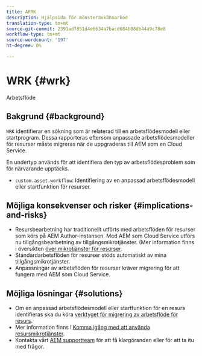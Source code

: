 ```yaml
---
title: ARRK
description: Hjälpsida för mönsteravkännarkod
translation-type: tm+mt
source-git-commit: 2391ad7851d4e6634a7bacd684b08db44a9c78e8
workflow-type: tm+mt
source-wordcount: '197'
ht-degree: 0%

---
```



# WRK {#wrk}

Arbetsflöde

## Bakgrund {#background}

`WRK` identifierar en sökning som är relaterad till en arbetsflödesmodell eller startprogram. Dessa rapporteras eftersom anpassade arbetsflödesmodeller för resurser måste migreras när de uppgraderas till AEM som en Cloud Service.

En undertyp används för att identifiera den typ av arbetsflödesproblem som för närvarande upptäcks.

* `custom.asset.workflow`: Identifiering av en anpassad arbetsflödesmodell eller startfunktion för resurser.

## Möjliga konsekvenser och risker {#implications-and-risks}

* Resursbearbetning har traditionellt utförts med arbetsflöden för resurser som körs på AEM Author-instansen. Med AEM som Cloud Service utförs nu tillgångsbearbetning av tillgångsmikrotjänster. (Mer information finns i översikten [över mikrotjänster för resurser](https://experienceleague.adobe.com/docs/experience-manager-cloud-service/assets/asset-microservices-overview.html).
* Standardarbetsflöden för resurser stöds automatiskt av mina tillgångsmikrotjänster.
* Anpassningar av arbetsflöden för resurser kräver migrering för att fungera med AEM som Cloud Service.

## Möjliga lösningar {#solutions}

* Om en anpassad arbetsflödesmodell eller startfunktion för en resurs identifieras ska du köra [verktyget för migrering av arbetsflöde för resurs](https://experienceleague.adobe.com/docs/experience-manager-cloud-service/moving/refactoring-tools/asset-workflow-migration-tool.html).
* Mer information finns i [Komma igång med att använda resursmikrotjänster](https://experienceleague.adobe.com/docs/experience-manager-cloud-service/assets/manage/asset-microservices-configure-and-use.html).
* Kontakta vårt [AEM supportteam](https://helpx.adobe.com/enterprise/using/support-for-experience-cloud.html) för att få klargöranden eller för att ta itu med frågor.
